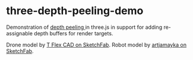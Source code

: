# three-depth-peeling-demo

Demonstration of [depth peeling ](https://developer.download.nvidia.com/assets/gamedev/docs/OrderIndependentTransparency.pdf) in three.js in support for adding re-assignable depth buffers for render targets.

Drone model by [T Flex CAD on SketchFab](https://sketchfab.com/3d-models/drone-c5dfafed7f5a4003a25e8e22a5e701d9). Robot model by [artjamayka on SketchFab](https://sketchfab.com/3d-models/vilhelm-13-low-res-textures-cb49a1f71ba54cad8e9dc09da8ef47cd).

